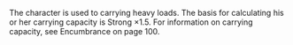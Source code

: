 The character is used to carrying heavy loads. The basis for calculating his or her carrying capacity is Strong ×1.5. For information on carrying capacity, see Encumbrance on page 100.